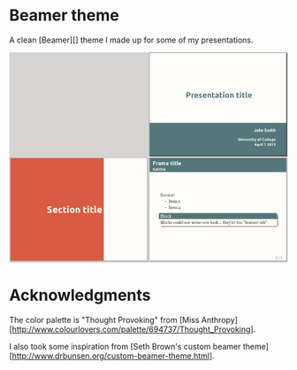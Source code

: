 # Beamer theme

A clean [Beamer][] theme I made up for some of my presentations.

![Screenshot](http://github.com/fmdkdd/beamer-theme/raw/master/screen.png)

# Acknowledgments

The color palette is "Thought Provoking" from [Miss Anthropy][http://www.colourlovers.com/palette/694737/Thought_Provoking].

I also took some inspiration from [Seth Brown's custom beamer theme][http://www.drbunsen.org/custom-beamer-theme.html].
